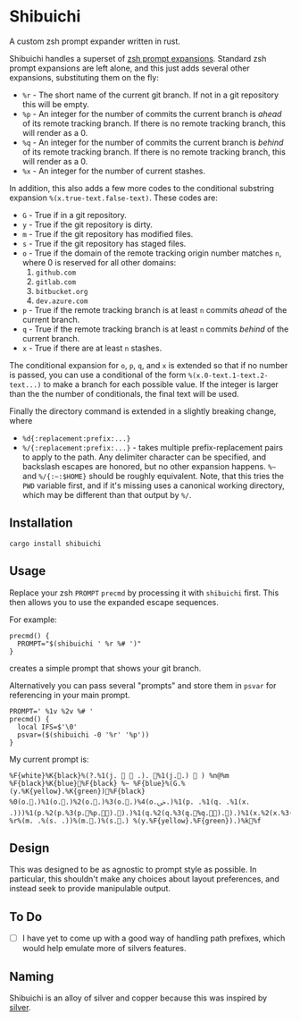 Shibuichi
=========

A custom zsh prompt expander written in rust.

Shibuichi handles a superset of [zsh prompt
expansions](https://zsh.sourceforge.io/Doc/Release/Prompt-Expansion.html).
Standard zsh prompt expansions are left alone, and this just adds several other
expansions, substituting them on the fly:

 - `%r` - The short name of the current git branch. If not in a git repository
   this will be empty.
 - `%p` - An integer for the number of commits the current branch is *ahead* of
   its remote tracking branch. If there is no remote tracking branch, this will
   render as a 0.
 - `%q` - An integer for the number of commits the current branch is *behind*
   of its remote tracking branch. If there is no remote tracking branch, this
   will render as a 0.
 - `%x` - An integer for the number of current stashes.

 In addition, this also adds a few more codes to the conditional substring expansion
 `%(x.true-text.false-text)`. These codes are:

 - `G` - True if in a git repository.
 - `y` - True if the git repository is dirty.
 - `m` - True if the git repository has modified files.
 - `s` - True if the git repository has staged files.
 - `o` - True if the domain of the remote tracking origin number matches `n`,
   where 0 is reserved for all other domains:
    1. `github.com`
    2. `gitlab.com`
    3. `bitbucket.org`
    4. `dev.azure.com`
 - `p` - True if the remote tracking branch is at least `n` commits *ahead* of
   the current branch.
 - `q` - True if the remote tracking branch is at least `n` commits *behind* of
   the current branch.
 - `x` - True if there are at least `n` stashes.

The conditional expansion for `o`, `p`, `q`, and `x` is extended so that if no
number is passed, you can use a conditional of the form
`%(x.0-text.1-text.2-text...)` to make a branch for each possible value. If the
integer is larger than the the number of conditionals, the final text will be
used.

Finally the directory command is extended in a slightly breaking change, where

- `%d{:replacement:prefix:...}`
- `%/{:replacement:prefix:...}` - takes multiple prefix-replacement pairs to
  apply to the path. Any delimiter character can be specified, and backslash
  escapes are honored, but no other expansion happens. `%~` and `%/{:~:$HOME}`
  should be roughly equivalent. Note, that this tries the `PWD` variable first,
  and if it's missing uses a canonical working directory, which may be
  different than that output by `%/`.

Installation
------------

```
cargo install shibuichi
```

Usage
-----

Replace your zsh `PROMPT` `precmd` by processing it with `shibuichi` first.
This then allows you to use the expanded escape sequences.

For example:

```
precmd() {
  PROMPT="$(shibuichi ' %r %# ')"
}
```

creates a simple prompt that shows your git branch.

Alternatively you can pass several "prompts" and store them in `psvar` for
referencing in your main prompt.

```
PROMPT=' %1v %2v %# '
precmd() {
  local IFS=$'\0'
  psvar=($(shibuichi -0 '%r' '%p'))
}
```

My current prompt is:
```
%F{white}%K{black}%(?.%1(j.   .). %1(j..)  ) %n@%m %F{black}%K{blue}%F{black} %~ %F{blue}%(G.%(y.%K{yellow}.%K{green})%F{black} %0(o..)%1(o..)%2(o..)%3(o..)%4(o.ﴃ.)%1(p. .%1(q. .%1(x. .)))%1(p.%2(p.%3(p.%p.).).)%1(q.%2(q.%3(q.%q.).).)%1(x.%2(x.%3(x.%x.).).) %r%(m. .%(s. .))%(m..)%(s..) %(y.%F{yellow}.%F{green}).)%k%f 
```

Design
------

This was designed to be as agnostic to prompt style as possible. In particular,
this shouldn't make any choices about layout preferences, and instead seek to
provide manipulable output.

To Do
-----

- [ ] I have yet to come up with a good way of handling path prefixes, which
  would help emulate more of silvers features.

Naming
------

Shibuichi is an alloy of silver and copper because this was inspired by
[silver](https://github.com/reujab/silver).
